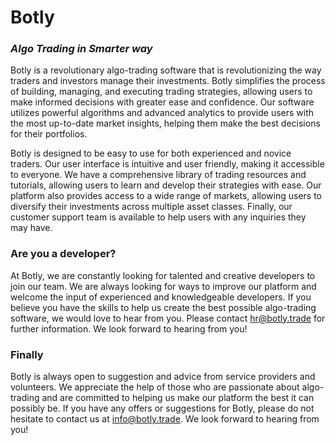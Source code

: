 # Botly
### _Algo Trading in Smarter way_

Botly is a revolutionary algo-trading software that is revolutionizing the way traders and investors manage their investments. Botly simplifies the process of building, managing, and executing trading strategies, allowing users to make informed decisions with greater ease and confidence. Our software utilizes powerful algorithms and advanced analytics to provide users with the most up-to-date market insights, helping them make the best decisions for their portfolios.

Botly is designed to be easy to use for both experienced and novice traders. Our user interface is intuitive and user friendly, making it accessible to everyone. We have a comprehensive library of trading resources and tutorials, allowing users to learn and develop their strategies with ease. Our platform also provides access to a wide range of markets, allowing users to diversify their investments across multiple asset classes. Finally, our customer support team is available to help users with any inquiries they may have.

### Are you a developer?
At Botly, we are constantly looking for talented and creative developers to join our team. We are always looking for ways to improve our platform and welcome the input of experienced and knowledgeable developers. If you believe you have the skills to help us create the best possible algo-trading software, we would love to hear from you. Please contact hr@botly.trade for further information. We look forward to hearing from you!

### Finally
Botly is always open to suggestion and advice from service providers and volunteers. We appreciate the help of those who are passionate about algo-trading and are committed to helping us make our platform the best it can possibly be. If you have any offers or suggestions for Botly, please do not hesitate to contact us at info@botly.trade. We look forward to hearing from you!
